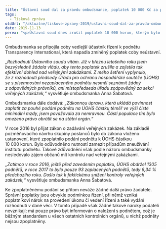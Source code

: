 ```yaml
---
title: "Ústavní soud dal za pravdu ombudsmance, poplatek 10 000 Kč za podnět k Úřadu pro ochranu hospodářské soutěže je neústavní"
tags:
  - Tisková zpráva
oldUrl: "/aktualne/tiskove-zpravy-2019/ustavni-soud-dal-za-pravdu-ombudsmance-poplatek-10-000-kc-za-podnet-k-uradu-pro-ochranu-hospo"
date: 2019-11-13
perex: "<p>Ústavní soud dnes zrušil poplatek 10 000 korun, kterým bylo od 1. října 2016 zpoplatněno podání podnětu k Úřadu pro ochranu hospodářské soutěže. Ombudsmanka se účastnila řízení coby vedlejší účastník a připojila se k návrhu na jeho zrušení poté, co vláda odmítla její doporučení poplatek zrušit. Poplatek podle ombudsmanky omezuje právo petiční – tedy právo obrátit se na státní orgán. Zakládá také možnou nepřímou diskriminaci z důvodu majetku, kdy si lidé s nízkými příjmy nemohou dovolit se na úřad obrátit.</p>"
---
```


<!-- imported from the old website -->

<p>Ombudsmanka se připojila coby vedlejší účastník řízení k podnětu Transparency International, která napadla zmíněný poplatek coby neústavní. </p> <p><i>„Rozhodnutí Ústavního soudu vítám. Již v březnu letošního roku jsem bezvýsledně žádala vládu, aby tento poplatek zrušila a zajistila tak efektivní dohled nad veřejnými zakázkami. Z mého šetření vyplynulo, že z rozhodnutí předsedy Úřadu pro ochranu hospodářské soutěže (ÚOHS) se s písemnostmi nezaplaceného podnětu nesměl seznámit žádný z odpovědných právníků, ani místopředseda úřadu zodpovědný za sekci veřejných zakázek,“</i> vysvětluje ombudsmanka Anna Šabatová.  </p> <p>Ombudsmanka dále dodává:<i> „Zákonnou úpravu, která ukládá povinnost zaplatit za pouhé podání podnětu na ÚOHS částku téměř ve výši čisté minimální mzdy, jsem považovala za nemravnou. Části populace tím bylo omezeno právo obrátit se na státní orgán.“</i></p> <p>V roce 2016 byl přijat zákon o zadávání veřejných zakázek. Na základě pozměňovacího návrhu skupiny poslanců bylo do zákona vloženo ustanovení, které zpoplatnilo podání podnětu k ÚOHS částkou 10 000 korun. Bylo odůvodněno nutností zamezit případům zneužívání institutu podnětu. Takové zdůvodnění však podle názoru ombudsmanky nesledovalo zájem občanů mít kontrolu nad veřejnými zakázkami. </p> <p><i>„Zatímco v roce 2016, ještě před zavedením poplatku, ÚOHS obdržel 1305 podnětů, v roce 2017 to bylo pouze 93 zaplacených podnětů, tedy 6,34 % předchozího roku. Došlo tak k faktickému snížení kontroly veřejných zakázek,“ </i>vysvětluje ombudsmanka Anna Šabatová.  </p><p> Ke zpoplatněnému podání se přitom neváže žádné další právo žadatele. Správní poplatky jsou obvykle podmínkou řízení, při němž vzniká poplatníkovi nárok na provedení úkonu či vedení řízení a také vydání rozhodnutí v dané věci. V tomto případě však žádné takové nároky podateli nevznikají; má pouze právo být informován o naložení s podnětem, což je běžným standardem u všech ostatních kontrolních orgánů, u nichž podněty nejsou zpoplatněny.</p>
